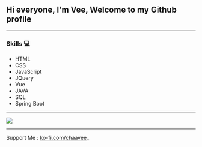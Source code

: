 ## Hi everyone, I'm Vee, Welcome to my Github profile

<hr>

### Skills 💻
  * HTML
  * CSS
  * JavaScript
  * JQuery
  * Vue
  * JAVA
  * SQL
  * Spring Boot
 
<hr>

<img src="https://images.hdqwalls.com/wallpapers/i-love-coding-xl.jpg" />

<hr>

Support Me : <a href="https://ko-fi.com/chaavee_" target="_blank">ko-fi.com/chaavee_</a>
